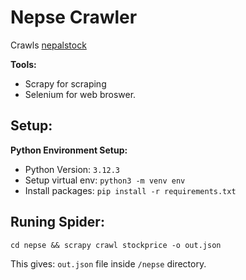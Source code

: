 # Nepse Crawler

Crawls [nepalstock](https://nepalstock.com/)

**Tools:**
- Scrapy for scraping
- Selenium for web broswer.




## Setup:

**Python Environment Setup:**
- Python Version: ``3.12.3``
- Setup virtual env: ``python3 -m venv env``
- Install packages: ``pip install -r requirements.txt``


## Runing Spider:

``cd nepse && scrapy crawl stockprice -o out.json``

This gives: ``out.json`` file inside `/nepse` directory.

